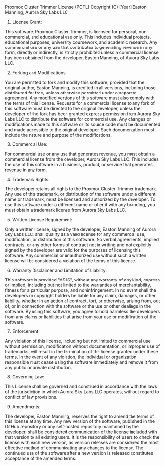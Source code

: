 Proxmox Cluster Trimmer License (PCTL)
Copyright (C) [Year] Easton Manning, Aurora Sky Labs LLC

1. License Grant:

This software, Proxmox Cluster Trimmer, is licensed for personal, non-commercial, and educational use only. This includes individual projects, educational purposes, university coursework, and academic research.
Any commercial use or any use that contributes to generating revenue in any form, directly or indirectly, is strictly prohibited unless a commercial license has been obtained from the developer, Easton Manning, of Aurora Sky Labs LLC.

2. Forking and Modifications:

You are permitted to fork and modify this software, provided that the original author, Easton Manning, is credited in all versions, including those distributed for free, unless otherwise permitted under a separate agreement.
Any modified versions of this software must also comply with the terms of this license.
Requests for a commercial license to any fork of this software must be directed to the original developer, unless the developer of the fork has been granted express permission from Aurora Sky Labs LLC to distribute the software for commercial use.
Any changes or modifications made to this software or its source code must be documented and made accessible to the original developer. Such documentation must include the nature and purpose of the modifications.

3. Commercial Use:

For commercial use or any use that generates revenue, you must obtain a commercial license from the developer, Aurora Sky Labs LLC. This includes the use of this software in a business, product, or service that generates revenue in any form.

4. Trademark Rights:

The developer retains all rights to the Proxmox Cluster Trimmer trademark. Any use of this trademark, or distribution of the software under a different name or trademark, must be licensed and authorized by the developer.
To use this software under a different name or offer it with any branding, you must obtain a trademark license from Aurora Sky Labs LLC.

5. Written License Requirement:

Only a written license, signed by the developer, Easton Manning of Aurora Sky Labs LLC, shall qualify as a valid license for any commercial use, modification, or distribution of this software.
No verbal agreements, implied contracts, or any other forms of contract not in writing and not explicitly signed by the developer are valid for the purposes of licensing this software.
Any commercial or unauthorized use without such a written license will be considered a violation of the terms of this license.

6. Warranty Disclaimer and Limitation of Liability:

This software is provided "AS IS", without any warranty of any kind, express or implied, including but not limited to the warranties of merchantability, fitness for a particular purpose, and noninfringement.
In no event shall the developers or copyright holders be liable for any claim, damages, or other liability, whether in an action of contract, tort, or otherwise, arising from, out of, or in connection with the software or the use or other dealings in the software.
By using this software, you agree to hold harmless the developers from any claims or liabilities that arise from your use or modification of the software.

7. Enforcement:

Any violation of this license, including but not limited to commercial use without permission, modification without documentation, or improper use of trademarks, will result in the termination of the license granted under these terms.
In the event of any violation, the individual or organization responsible must cease using the software immediately and remove it from any public or private distribution.

8. Governing Law:

This License shall be governed and construed in accordance with the laws of the jurisdiction in which Aurora Sky Labs LLC operates, without regard to conflict of law provisions.

9. Amendments:

The developer, Easton Manning, reserves the right to amend the terms of this license at any time.
Any new version of the software, published in the GitHub repository or any self-hosted repository maintained by the developer, shall be considered communication of the license included with that version to all existing users.
It is the responsibility of users to check the license with each new version, as version releases are considered the most effective method of communicating any changes to the license. The continued use of the software after a new version is released constitutes acceptance of the amended terms.
